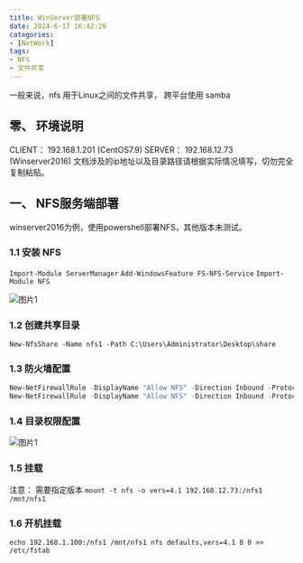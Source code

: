 ```yaml
---
title: WinServer部署NFS
date: 2024-6-17 16:42:26
categories: 
- [NetWork]
tags: 
- NFS
- 文件共享
---
```



一般来说，nfs 用于Linux之间的文件共享， 跨平台使用 samba


## 零、 环境说明

CLIENT：   192.168.1.201 (CentOS7.9)
SERVER：  192.168.12.73 (Winserver2016)
文档涉及的ip地址以及目录路径请根据实际情况填写，切勿完全复制粘贴。


## 一、 NFS服务端部署

winserver2016为例，使用powershell部署NFS，其他版本未测试。


### 1.1 安装 NFS
``` Import-Module ServerManager ``` 
``` Add-WindowsFeature FS-NFS-Service ``` 
``` Import-Module NFS ```

![图片1](/images/090.winserver_nfs.md.01.png)

###  1.2 创建共享目录

``` New-NfsShare -Name nfs1 -Path C:\Users\Administrator\Desktop\share ```

### 1.3 防火墙配置

``` powershell
New-NetFirewallRule -DisplayName "Allow NFS" -Direction Inbound -Protocol TCP -LocalPort 2049 -Action Allow
New-NetFirewallRule -DisplayName "Allow NFS" -Direction Inbound -Protocol UDP -LocalPort 2049 -Action Allow
```

### 1.4 目录权限配置

![图片1](/images/090.winserver_nfs.md.02.png)


### 1.5 挂载

注意： 需要指定版本
``` mount -t nfs -o vers=4.1 192.168.12.73:/nfs1 /mnt/nfs1 ```

### 1.6 开机挂载

``` echo 192.168.1.100:/nfs1 /mnt/nfs1 nfs defaults,vers=4.1 0 0 >> /etc/fstab ```


